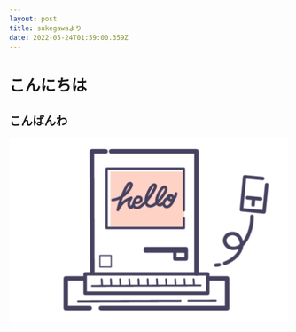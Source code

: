 ```yaml
---
layout: post
title: sukegawaより
date: 2022-05-24T01:59:00.359Z
---
```

# こんにちは

## こんばんわ

![pc](/assets/uploads/4.png "pc")